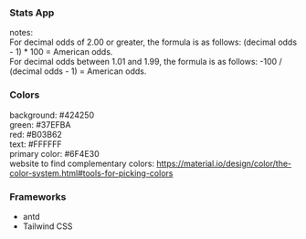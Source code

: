 ### Stats App

notes: <br />
For decimal odds of 2.00 or greater, the formula is as follows: (decimal odds - 1) * 100 = American odds.<br />
For decimal odds between 1.01 and 1.99, the formula is as follows: -100 / (decimal odds - 1) = American odds.

### Colors
background: #424250 <br />
green: #37EFBA <br />
red: #B03B62 <br />
text: #FFFFFF <br />
primary color: #6F4E30 <br />
website to find complementary colors: https://material.io/design/color/the-color-system.html#tools-for-picking-colors

### Frameworks
- antd
- Tailwind CSS